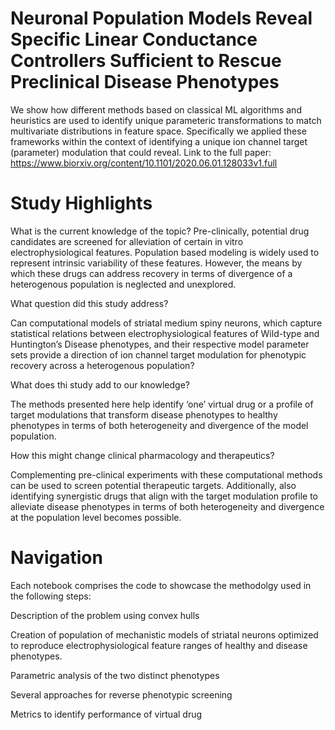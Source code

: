 # Neuronal Population Models Reveal Specific Linear Conductance Controllers Sufficient to Rescue Preclinical Disease Phenotypes
We show how different methods based on classical ML algorithms and heuristics are used to identify unique parameteric transformations to match multivariate distributions in feature space. 
Specifically we applied these frameworks within the context of identifying a unique ion channel target (parameter) modulation that could reveal.
Link to the full paper: https://www.biorxiv.org/content/10.1101/2020.06.01.128033v1.full

# Study Highlights 

What is the current knowledge of the topic?
Pre-clinically, potential drug candidates are screened for alleviation of certain in vitro electrophysiological features. Population based modeling is widely used to represent intrinsic variability of these features. However, the means by which these drugs can address recovery in terms of divergence of a heterogenous population is neglected and unexplored.

What question did this study address?

Can computational models of striatal medium spiny neurons, which capture statistical relations between electrophysiological features of Wild-type and Huntington’s Disease phenotypes, and their respective model parameter sets provide a direction of ion channel target modulation for phenotypic recovery across a heterogenous population?

What does thi study add to our knowledge?

The methods presented here help identify ‘one’ virtual drug or a profile of target modulations that transform disease phenotypes to healthy phenotypes in terms of both heterogeneity and divergence of the model population.

How this might change clinical pharmacology and therapeutics? 

Complementing pre-clinical experiments with these computational methods can be used to screen potential therapeutic targets. Additionally, also identifying synergistic drugs that align with the target modulation profile to alleviate disease phenotypes in terms of both heterogeneity and divergence at the population level becomes possible.

# Navigation
Each notebook comprises the code to showcase the methodolgy used in the following steps: 

Description of the problem using convex hulls

Creation of population of mechanistic models of striatal neurons optimized to reproduce electrophysiological feature ranges of healthy and disease phenotypes. 

Parametric analysis of the two distinct phenotypes

Several approaches for reverse phenotypic screening

Metrics to identify performance of virtual drug
